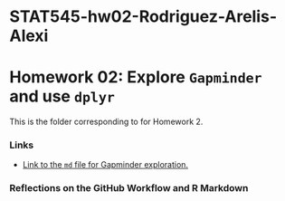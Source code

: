 # STAT545-hw02-Rodriguez-Arelis-Alexi
# Homework 02: Explore `Gapminder` and use `dplyr`

This is the folder corresponding to for Homework 2.

### Links

- [Link to the `md` file for Gapminder exploration.](hw2_dplyr_ggplot2.md)


### Reflections on the GitHub Workflow and R Markdown
